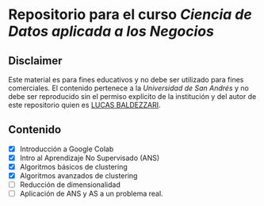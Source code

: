 # Repositorio para el curso *Ciencia de Datos aplicada a los Negocios*

## Disclaimer

Este material es para fines educativos y no debe ser utilizado para fines comerciales. El contenido pertenece a la *Universidad de San Andrés* y no debe ser reproducido sin el permiso explícito de la institución y del autor de este repositorio quien es [LUCAS BALDEZZARI](https://www.linkedin.com/feed/).

## Contenido

- [x] Introducción a Google Colab
- [x] Intro al Aprendizaje No Supervisado (ANS)
- [x] Algoritmos básicos de clustering
- [x] Algoritmos avanzados de clustering
- [ ] Reducción de dimensionalidad
- [ ] Aplicación de ANS y AS a un problema real.
